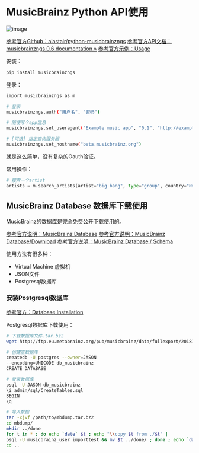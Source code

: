 # MusicBrainz Python API使用

![image](https://user-images.githubusercontent.com/14041622/49683938-702adc00-fb07-11e8-9997-6cc62426bd20.png)

[参考官方Github：alastair/python-musicbrainzngs](https://github.com/alastair/python-musicbrainzngs)
[参考官方API文档：musicbrainzngs 0.6 documentation »](https://python-musicbrainzngs.readthedocs.io/en/v0.6/api/#getting-data)
[参考官方示例：Usage](https://python-musicbrainzngs.readthedocs.io/en/v0.6/usage/)

安装：
```sh
pip install musicbrainzngs
```

登录：
```sh
import musicbrainzngs as m

# 登录
musicbrainzngs.auth("用户名", "密码")

# 随便写个app信息
musicbrainzngs.set_useragent("Example music app", "0.1", "http://example.com/music")

# [可选] 指定查询服务器
musicbrainzngs.set_hostname("beta.musicbrainz.org")
```

就是这么简单，没有复杂的Oauth验证。


常用操作：
```py
# 搜索一个artist
artists = m.search_artists(artist="big bang", type="group", country="Norway")
```



## MusicBrainz Database 数据库下载使用

MusicBrainz的数据库是完全免费公开下载使用的。

[参考官方说明：MusicBrainz Database](https://musicbrainz.org/doc/MusicBrainz_Database)
[参考官方说明：MusicBrainz Database/Download](https://wiki.musicbrainz.org/MusicBrainz_Database/Download)
[参考官方说明：MusicBrainz Database / Schema](https://musicbrainz.org/doc/MusicBrainz_Database/Schema)

使用方法有很多种：
- Virtual Machine 虚拟机
- JSON文件
- Postgresql数据库

### 安装Postgresql数据库

[参考官方：Database Installation](https://wiki.musicbrainz.org/History:Database_Installation)

Postgresql数据库下载使用：
```sh
# 下载数据库文件.tar.bz2
wget http://ftp.eu.metabrainz.org/pub/musicbrainz/data/fullexport/20181205-001547/mbdump-stats.tar.bz2

# 创建空数据库
createdb -U postgres --owner=JASON
--encoding=UNICODE db_musicbrainz
CREATE DATABASE

# 登录数据库
psql -U JASON db_musicbrainz
\i admin/sql/CreateTables.sql
BEGIN
\q

# 导入数据
tar -xjvf /path/to/mbdump.tar.bz2
cd mbdump/
mkdir ../done
for t in * ; do echo `date` $t ; echo "\\copy $t from ./$t" |
psql -U musicbrainz_user importtest && mv $t ../done/ ; done ; echo `date` Done
cd ..
```